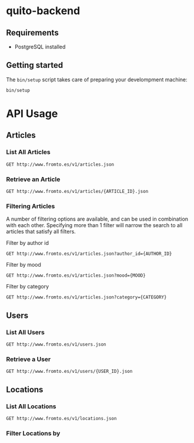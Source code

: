 # quito-backend

## Requirements

  - PostgreSQL installed

## Getting started

The `bin/setup` script takes care of preparing your develompment machine:

```shell
bin/setup
```

# API Usage

## Articles

### List All Articles

```
GET http://www.fromto.es/v1/articles.json
```

### Retrieve an Article

```
GET http://www.fromto.es/v1/articles/{ARTICLE_ID}.json
```

### Filtering Articles

A number of filtering options are available, and can be used in combination with
each other.  Specifying more than 1 filter will narrow the search to all
articles that satisfy all filters.

Filter by author id
```
GET http://www.fromto.es/v1/articles.json?author_id={AUTHOR_ID}
```

Filter by mood
```
GET http://www.fromto.es/v1/articles.json?mood={MOOD}
```

Filter by category
```
GET http://www.fromto.es/v1/articles.json?category={CATEGORY}
```

## Users


### List All Users

```
GET http://www.fromto.es/v1/users.json
```

### Retrieve a User

```
GET http://www.fromto.es/v1/users/{USER_ID}.json
```


## Locations

### List All Locations

```
GET http://www.fromto.es/v1/locations.json
```

### Filter Locations by 
